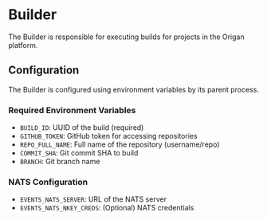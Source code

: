 # Builder

The Builder is responsible for executing builds for projects in the Origan platform.

## Configuration

The Builder is configured using environment variables by its parent process.

### Required Environment Variables

- `BUILD_ID`: UUID of the build (required)
- `GITHUB_TOKEN`: GitHub token for accessing repositories
- `REPO_FULL_NAME`: Full name of the repository (username/repo)
- `COMMIT_SHA`: Git commit SHA to build
- `BRANCH`: Git branch name

### NATS Configuration

- `EVENTS_NATS_SERVER`: URL of the NATS server
- `EVENTS_NATS_NKEY_CREDS`: (Optional) NATS credentials
